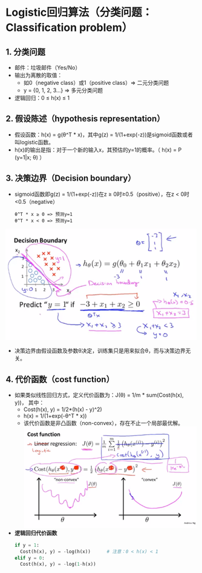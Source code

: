 # Logistic回归算法（分类问题：Classification problem）
## 1. 分类问题
  + 邮件：垃圾邮件（Yes/No）
  + 输出为离散的取值：
      + 如0（negative class）或1（positive class）=> 二元分类问题
      + y = {0, 1, 2, 3...} => 多元分类问题
  + 逻辑回归：0 ≤ h(x) ≤ 1
## 2. 假设陈述（hypothesis representation）
  + 假设函数：h(x) = g(θ^T * x)，其中g(z) = 1/(1+exp(-z))是sigmoid函数或者叫logistic函数。
  + h(x)的输出是指：对于一个新的输入x，其预估的y=1的概率。（ h(x) = P (y=1|x; θ) ）
## 3. 决策边界（Decision boundary）
  + sigmoid函数即g(z) = 1/(1+exp(-z))在z ≥ 0时≥0.5（positive），在z < 0时<0.5（negative）
    ```
    θ^T * x ≥ 0 => 预测y=1
    θ^T * x < 0 => 预测y=1
    ```
  ![image](https://github.com/Ryan-Chuang/DL_IMGS/blob/master/%E5%86%B3%E7%AD%96%E7%95%8C%E9%99%90.png)
  + 决策边界由假设函数及参数θ决定，训练集只是用来拟合θ，而与决策边界无关。
## 4. 代价函数（cost function）
  + 如果类似线性回归方式，定义代价函数为：J(θ) = 1/m * sum(Cost(h(x), y))， 其中：
    + Cost(h(x), y) = 1/2*(h(x) - y)^2)
    + h(x) = 1/(1+exp(-θ^T * x))
    + 该代价函数是非凸函数（non-convex），存在不止一个局部最优解。
    ![image](https://github.com/Ryan-Chuang/DL_IMGS/blob/master/%E9%80%BB%E8%BE%91%E5%9B%9E%E5%BD%92%E4%BB%A3%E4%BB%B7%E5%87%BD%E6%95%B0.png)
  + **逻辑回归代价函数**
    ```python
    if y = 1:
      Cost(h(x), y) = -log(h(x))      # 注意：0 < h(x) < 1
    elif y = 0:
      Cost(h(x), y) = -log(1-h(x))
    ```
